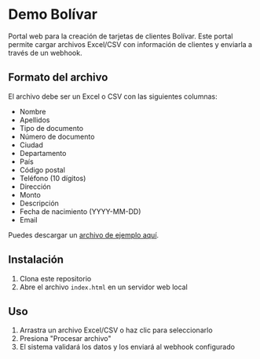 # Demo Bolívar

Portal web para la creación de tarjetas de clientes Bolívar. Este portal permite cargar archivos Excel/CSV con información de clientes y enviarla a través de un webhook.

## Formato del archivo

El archivo debe ser un Excel o CSV con las siguientes columnas:
- Nombre
- Apellidos
- Tipo de documento
- Número de documento
- Ciudad
- Departamento
- País
- Código postal
- Teléfono (10 dígitos)
- Dirección
- Monto
- Descripción
- Fecha de nacimiento (YYYY-MM-DD)
- Email

Puedes descargar un [archivo de ejemplo aquí](https://docs.google.com/spreadsheets/d/1OfMnApAQJZythFPNQ_1aGEWwFR-ZniUj8ArmHvUa79w/edit?gid=0).

## Instalación

1. Clona este repositorio
2. Abre el archivo `index.html` en un servidor web local

## Uso

1. Arrastra un archivo Excel/CSV o haz clic para seleccionarlo
2. Presiona "Procesar archivo"
3. El sistema validará los datos y los enviará al webhook configurado 